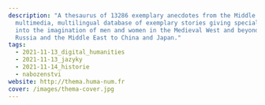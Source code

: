 ```yaml
---
description: "A thesaurus of 13286 exemplary anecdotes from the Middle Ages: a
  multimedia, multilingual database of exemplary stories giving special insight
  into the imagination of men and women in the Medieval West and beyond, from
  Russia and the Middle East to China and Japan."
tags:
  - 2021-11-13_digital_humanities
  - 2021-11-13_jazyky
  - 2021-11-14_historie
  - nabozenstvi
website: http://thema.huma-num.fr
cover: /images/thema-cover.jpg
---
```

